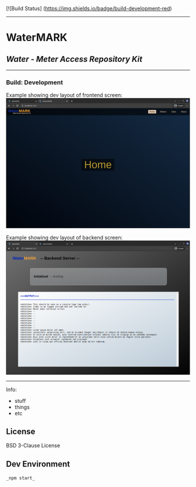 [![Build Status] (https://img.shields.io/badge/build-development-red)

___

# WaterMARK
## _Water - Meter Access Repository Kit_

___


### Build: Development

Example showing dev layout of frontend screen:
![](frontend.png)

Example showing dev layout of backend screen:
![](backend.png)


___


Info:
- stuff
- things
- etc

## License

BSD 3-Clause License



## Dev Environment

```sh
_npm start_
```


